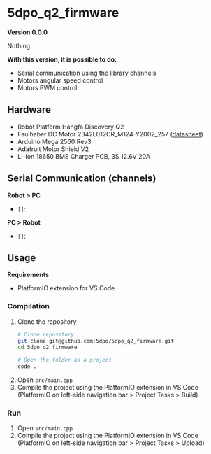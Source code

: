# 5dpo_q2_firmware

**Version 0.0.0**

Nothing.

**With this version, it is possible to do:**

- Serial communication using the library channels
- Motors angular speed control
- Motors PWM control

## Hardware

- Robot Platform Hangfa Discovery Q2
- Faulhaber DC Motor 2342L012CR_M124-Y2002_257
  ([datasheet](https://www.faulhaber.com/fileadmin/Import/Media/EN_2342_CR_DFF.pdf))
- Arduino Mega 2560 Rev3
- Adafruit Motor Shield V2
- Li-Ion 18650 BMS Charger PCB, 3S 12.6V 20A

## Serial Communication (channels)

**Robot > PC**

- `[]`: 

**PC > Robot**

- `[]`: 

## Usage

**Requirements**

- PlatformIO extension for VS Code

### Compilation

1. Clone the repository
   ```sh
   # Clone repository
   git clone git@github.com:5dpo/5dpo_q2_firmware.git
   cd 5dpo_q2_firmware

   # Open the folder as a project
   code .
   ```
2. Open `src/main.cpp`
3. Compile the project using the PlatformIO extension in VS Code
   (PlatformIO on left-side navigation bar > Project Tasks > Build)

### Run

1. Open `src/main.cpp`
2. Compile the project using the PlatformIO extension in VS Code
   (PlatformIO on left-side navigation bar > Project Tasks > Upload)

